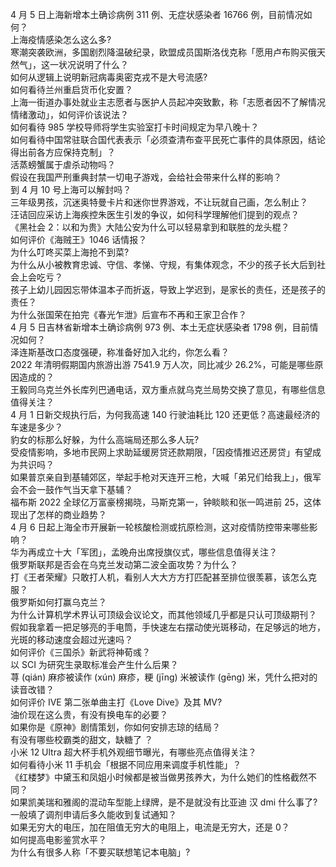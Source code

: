 4 月 5 日上海新增本土确诊病例 311 例、无症状感染者 16766 例，目前情况如何？  
上海疫情感染怎么这么多?  
寒潮突袭欧洲，多国剧烈降温破纪录，欧盟成员国斯洛伐克称「愿用卢布购买俄天然气」，这一状况说明了什么？  
如何从逻辑上说明新冠病毒奥密克戎不是大号流感?  
如何看待兰州重启货币化安置？  
上海一街道办事处就业主志愿者与医护人员起冲突致歉，称「志愿者因不了解情况情绪激动」，如何评价该说法？  
如何看待 985 学校导师将学生实验室打卡时间规定为早八晚十？  
如何看待中国常驻联合国代表表示「必须查清布查平民死亡事件的具体原因，结论得出前各方应保持克制」？  
活蒸螃蟹属于虐杀动物吗？  
假设在我国严刑重典封禁一切电子游戏，会给社会带来什么样的影响？  
到 4 月 10 号上海可以解封吗？  
三年级男孩，沉迷奥特曼卡片和迷你世界游戏，不让玩就自己画，怎么制止？  
汪诘回应采访上海疾控朱医生引发的争议，如何科学理解他们提到的观点？  
《黑社会 2：以和为贵》大陆公安为什么可以轻易拿到和联胜的龙头棍？  
如何评价《海贼王》1046 话情报？  
为什么叮咚买菜上海抢不到菜?  
为什么从小被教育忠诚、守信、孝悌、守规，有集体观念，不少的孩子长大后到社会上会吃亏？  
孩子上幼儿园因忘带体温本子而折返，导致上学迟到，是家长的责任，还是孩子的责任？  
为什么张国荣在拍完《春光乍泄》后宣布不再和王家卫合作？  
4 月 5 日吉林省新增本土确诊病例 973 例、本土无症状感染者 1798 例，目前情况如何？  
泽连斯基改口态度强硬，称准备好加入北约，你怎么看？  
2022 年清明假期国内旅游出游 7541.9 万人次，同比减少 26.2%，可能是哪些原因造成的？  
王毅同乌克兰外长库列巴通电话，双方重点就乌克兰局势交换了意见，有哪些信息值得关注？  
4 月 1 日新交规执行后，为何我高速 140 行驶油耗比 120 还更低？高速最经济的车速是多少？  
豹女的标那么好躲，为什么高端局还那么多人玩?  
受疫情影响，多地市民网上求助延缓房贷还款期限，「因疫情推迟还房贷」有望成为共识吗？  
如果普京亲自到基辅郊区，举起手枪对天连开三枪，大喊「弟兄们给我上」，俄军会不会一鼓作气当天拿下基辅？  
福布斯 2022 全球亿万富豪榜揭晓，马斯克第一，钟睒睒和张一鸣进前 25，这体现出了怎样的商业趋势？  
4 月 6 日起上海全市开展新一轮核酸检测或抗原检测，这对疫情防控带来哪些影响？  
华为再成立十大「军团」，孟晚舟出席授旗仪式，哪些信息值得关注？  
俄罗斯联邦是否会在乌克兰发动第二波全面攻势？为什么？  
打《王者荣耀》只敢打人机，看别人大大方方打匹配甚至排位很羡慕，该怎么克服？  
俄罗斯如何打赢乌克兰？  
为什么计算机学术界认可顶级会议论文，而其他领域几乎都是只认可顶级期刊？  
假如我拿着一把足够亮的手电筒，手快速左右摆动使光斑移动，在足够远的地方，光斑的移动速度会超过光速吗？  
如何评价《三国杀》新武将神荀彧？  
以 SCI 为研究生录取标准会产生什么后果？  
荨 (qián) 麻疹被读作 (xún) 麻疹，粳 (jīng) 米被读作 (gēng) 米，凭什么把对的读音改错？  
如何评价 IVE 第二张单曲主打《Love Dive》及其 MV?  
油价现在这么贵，有没有换电车的必要？  
如果你是《原神》剧情策划，你如何安排志琼的结局？  
有没有哪些校霸类的甜文，缺糖了 ？  
小米 12 Ultra 超大杯手机外观细节曝光，有哪些亮点值得关注？  
如何看待小米 11 手机会「根据不同应用来调度手机性能」？  
《红楼梦》中黛玉和凤姐小时候都是被当做男孩养大，为什么她们的性格截然不同？  
如果凯美瑞和雅阁的混动车型能上绿牌，是不是就没有比亚迪 汉 dmi 什么事了?  
一般填了调剂申请后多久能收到复试通知？  
如果无穷大的电压，加在阻值无穷大的电阻上，电流是无穷大，还是 0？  
如何提高电影鉴赏水平？  
为什么有很多人称「不要买联想笔记本电脑」?  
